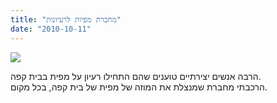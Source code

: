 ```yaml
---
title: "מחברת מפיות לרעיונות"
date: "2010-10-11"
---
```


[![](https://nurnachman.files.wordpress.com/2010/10/18377-11102010059.jpg?w=300)](https://nurnachman.files.wordpress.com/2010/10/18377-11102010059.jpg)  

הרבה אנשים יצירתיים טוענים שהם התחילו רעיון על מפית בבית קפה.  
הרכבתי מחברת שמנצלת את המוזה של מפית של בית קפה, בכל מקום.
